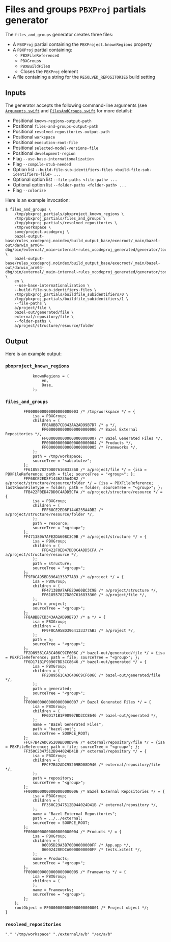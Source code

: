 # Files and groups `PBXProj` partials generator

The `files_and_groups` generator creates three files:

- A `PBXProj` partial containing the `PBXProject.knownRegions` property
- A `PBXProj` partial containing:
  - `PBXFileReference`s
  - `PBXGroup`s
  - `PBXBuildFile`s
  - Closes the `PBXProj` element
- A file containing a string for the `RESOLVED_REPOSITORIES` build setting

## Inputs

The generator accepts the following command-line arguments (see
[`Arguments.swift`](src/Generator/Arguments.swift) and
[`FilesAndGroups.swift`](src/FilesAndGroups.swift) for more details):

- Positional `known-regions-output-path`
- Positional `files-and-groups-output-path`
- Positional `resolved-repositories-output-path`
- Positional `workspace`
- Positional `execution-root-file`
- Positional `selected-model-versions-file`
- Positional `development-region`
- Flag `--use-base-internationalization`
- Flag `--compile-stub-needed`
- Option list `--build-file-sub-identifiers-files <build-file-sub-identifiers-file> ...`
- Optional option list `--file-paths <file-path> ...`
- Optional option list `--folder-paths <folder-path> ...`
- Flag `--colorize`

Here is an example invocation:

```shell
$ files_and_groups \
    /tmp/pbxproj_partials/pbxproject_known_regions \
    /tmp/pbxproj_partials/files_and_groups \
    /tmp/pbxproj_partials/resolved_repositories \
    /tmp/workspace \
    some/project.xcodeproj \
    bazel-output-base/rules_xcodeproj.noindex/build_output_base/execroot/_main/bazel-out/darwin_arm64-dbg/bin/external/_main~internal~rules_xcodeproj_generated/generator/tools/generators/xcodeproj/xcodeproj_execution_root_file \
    bazel-output-base/rules_xcodeproj.noindex/build_output_base/execroot/_main/bazel-out/darwin_arm64-dbg/bin/external/_main~internal~rules_xcodeproj_generated/generator/tools/generators/xcodeproj/xcodeproj_selected_model_versions_file \
    en \
    --use-base-internationalization \
    --build-file-sub-identifiers-files \
    /tmp/pbxproj_partials/buildfile_subidentifiers/0 \
    /tmp/pbxproj_partials/buildfile_subidentifiers/1 \
    --file-paths \
    a/project/file \
    bazel-out/generated/file \
    external/repository/file \
    --folder-paths \
    a/project/structure/resource/folder
```

## Output

Here is an example output:

### `pbxproject_known_regions`

```
			knownRegions = (
				en,
				Base,
			);

```

### `files_and_groups`

```
		FF0000000000000000000003 /* /tmp/workspace */ = {
			isa = PBXGroup;
			children = (
				FF8A8BB7CD343AA2AD99B7D7 /* a */,
				FF0000000000000000000006 /* Bazel External Repositories */,
				FF0000000000000000000007 /* Bazel Generated Files */,
				FF0000000000000000000004 /* Products */,
				FF0000000000000000000005 /* Frameworks */,
			);
			path = /tmp/workspace;
			sourceTree = "<absolute>";
		};
		FF618557827D807616833360 /* a/project/file */ = {isa = PBXFileReference; path = file; sourceTree = "<group>"; };
		FFF68CE2ED8F1446235A4DB2 /* a/project/structure/resource/folder */ = {isa = PBXFileReference; lastKnownFileType = folder; path = folder; sourceTree = "<group>"; };
		FFB422F0ED47DD0C4ADD5CFA /* a/project/structure/resource */ = {
			isa = PBXGroup;
			children = (
				FFF68CE2ED8F1446235A4DB2 /* a/project/structure/resource/folder */,
			);
			path = resource;
			sourceTree = "<group>";
		};
		FF471380A7AFE2DA60BC3C9B /* a/project/structure */ = {
			isa = PBXGroup;
			children = (
				FFB422F0ED47DD0C4ADD5CFA /* a/project/structure/resource */,
			);
			path = structure;
			sourceTree = "<group>";
		};
		FF9F0CA95BD3964133377AB3 /* a/project */ = {
			isa = PBXGroup;
			children = (
				FF471380A7AFE2DA60BC3C9B /* a/project/structure */,
				FF618557827D807616833360 /* a/project/file */,
			);
			path = project;
			sourceTree = "<group>";
		};
		FF8A8BB7CD343AA2AD99B7D7 /* a */ = {
			isa = PBXGroup;
			children = (
				FF9F0CA95BD3964133377AB3 /* a/project */,
			);
			path = a;
			sourceTree = "<group>";
		};
		FF2D89561CA3C406C9CF606C /* bazel-out/generated/file */ = {isa = PBXFileReference; path = file; sourceTree = "<group>"; };
		FF6D171B1F90907BD3CC8646 /* bazel-out/generated */ = {
			isa = PBXGroup;
			children = (
				FF2D89561CA3C406C9CF606C /* bazel-out/generated/file */,
			);
			path = generated;
			sourceTree = "<group>";
		};
		FF0000000000000000000007 /* Bazel Generated Files */ = {
			isa = PBXGroup;
			children = (
				FF6D171B1F90907BD3CC8646 /* bazel-out/generated */,
			);
			name = "Bazel Generated Files";
			path = "bazel-out";
			sourceTree = SOURCE_ROOT;
		};
		FFCF7B42ADC95209BD08D946 /* external/repository/file */ = {isa = PBXFileReference; path = file; sourceTree = "<group>"; };
		FF350C2347512B944024D41B /* external/repository */ = {
			isa = PBXGroup;
			children = (
				FFCF7B42ADC95209BD08D946 /* external/repository/file */,
			);
			path = repository;
			sourceTree = "<group>";
		};
		FF0000000000000000000006 /* Bazel External Repositories */ = {
			isa = PBXGroup;
			children = (
				FF350C2347512B944024D41B /* external/repository */,
			);
			name = "Bazel External Repositories";
			path = ../../external;
			sourceTree = SOURCE_ROOT;
		};
		FF0000000000000000000004 /* Products */ = {
			isa = PBXGroup;
			children = (
				06005D29A3B70000000000FF /* App.app */,
				06002428EDCA0000000000FF /* tests.xctest */,
			);
			name = Products;
			sourceTree = "<group>";
		};
		FF0000000000000000000005 /* Frameworks */ = {
			isa = PBXGroup;
			children = (
			);
			name = Frameworks;
			sourceTree = "<group>";
		};
	};
	rootObject = FF0000000000000000000001 /* Project object */;
}

```

### `resolved_repositories`

```
"." "/tmp/workspace" "./external/a/b" "/ex/a/b"

```
